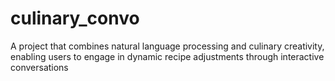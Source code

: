 # culinary_convo
A project that combines natural language processing and culinary creativity, enabling users to engage in dynamic recipe adjustments through interactive conversations
